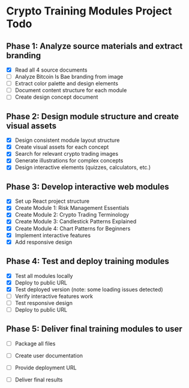 # Crypto Training Modules Project Todo

## Phase 1: Analyze source materials and extract branding
- [x] Read all 4 source documents
- [ ] Analyze Bitcoin Is Bae branding from image
- [ ] Extract color palette and design elements
- [ ] Document content structure for each module
- [ ] Create design concept document

## Phase 2: Design module structure and create visual assets
- [x] Design consistent module layout structure
- [x] Create visual assets for each concept
- [x] Search for relevant crypto trading images
- [x] Generate illustrations for complex concepts
- [x] Design interactive elements (quizzes, calculators, etc.)

## Phase 3: Develop interactive web modules
- [x] Set up React project structure
- [x] Create Module 1: Risk Management Essentials
- [x] Create Module 2: Crypto Trading Terminology
- [x] Create Module 3: Candlestick Patterns Explained
- [x] Create Module 4: Chart Patterns for Beginners
- [x] Implement interactive features
- [x] Add responsive design

## Phase 4: Test and deploy training modules
- [x] Test all modules locally
- [x] Deploy to public URL
- [x] Test deployed version (note: some loading issues detected)
- [ ] Verify interactive features work
- [ ] Test responsive design
- [ ] Deploy to public URL

## Phase 5: Deliver final training modules to user
- [ ] Package all files
- [ ] Create user documentation
- [ ] Provide deployment URL
- [ ] Deliver final results

